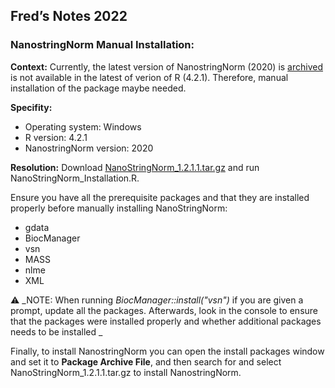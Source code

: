## Fred’s Notes 2022

### NanostringNorm Manual Installation:

**Context:** Currently, the latest version of NanostringNorm (2020) is [archived](https://cran.r-project.org/src/contrib/Archive/NanoStringNorm/) is not available in the latest of verion of R (4.2.1). Therefore, manual installation of the package maybe needed. 

**Specifity:**
* Operating system: Windows 
* R version: 4.2.1
* NanostringNorm version: 2020 

**Resolution:** Download [NanoStringNorm_1.2.1.1.tar.gz](https://cran.r-project.org/src/contrib/Archive/NanoStringNorm/NanoStringNorm_1.2.1.1.tar.gz) and run NanoStringNorm_Installation.R. 

Ensure you have all the prerequisite packages and that they are installed properly before manually installing NanoStringNorm:
* gdata
* BiocManager
* vsn
* MASS
* nlme
* XML

:warning: _NOTE: When running *BiocManager::install("vsn")* if you are given a prompt, update all the packages. Afterwards, look in the console to ensure that the packages were installed properly and whether additional packages needs to be installed _ 


Finally, to install NanostringNorm you can open the install packages window and set it to **Package Archive File**, and then search for and select NanoStringNorm_1.2.1.1.tar.gz to install NanostringNorm.
